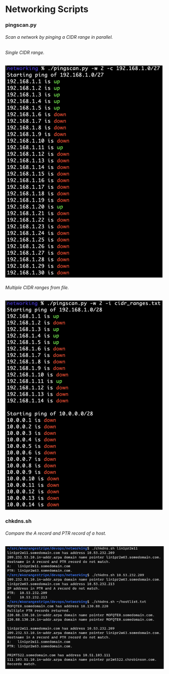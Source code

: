 # Networking Scripts

### pingscan.py
###### Scan a network by pinging a CIDR range in parallel.
###### Single CIDR range.
<img src="sample-output/pingscan-cidr.png" alt="drawing" width="500"/>

###### Multiple CIDR ranges from file.
<img src="sample-output/pingscan-infile.png" alt="drawing" width="500"/>

### chkdns.sh
###### Compare the A record and PTR record of a host.
![Output from chkdns.sh](sample-output/chkdns.png)
